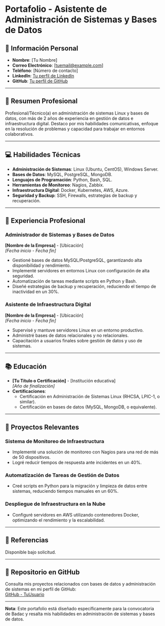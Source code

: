 # Portafolio - Asistente de Administración de Sistemas y Bases de Datos

## 📄 **Información Personal**
- **Nombre**: [Tu Nombre]  
- **Correo Electrónico**: [tuemail@example.com]  
- **Teléfono**: [Número de contacto]  
- **LinkedIn**: [Tu perfil de LinkedIn](https://www.linkedin.com)  
- **GitHub**: [Tu perfil de GitHub](https://github.com/tu-usuario)  

---

## 🎯 **Resumen Profesional**
Profesional/Técnico(a) en administración de sistemas Linux y bases de datos, con más de 2 años de experiencia en gestión de datos e infraestructura digital. Destaco por mis habilidades comunicativas, enfoque en la resolución de problemas y capacidad para trabajar en entornos colaborativos.

---

## 💻 **Habilidades Técnicas**
- **Administración de Sistemas**: Linux (Ubuntu, CentOS), Windows Server.  
- **Bases de Datos**: MySQL, PostgreSQL, MongoDB.  
- **Lenguajes de Programación**: Python, Bash, SQL.  
- **Herramientas de Monitoreo**: Nagios, Zabbix.  
- **Infraestructura Digital**: Docker, Kubernetes, AWS, Azure.  
- **Seguridad y Backup**: SSH, Firewalls, estrategias de backup y recuperación.

---

## 🏢 **Experiencia Profesional**

### **Administrador de Sistemas y Bases de Datos**  
**[Nombre de la Empresa]** - [Ubicación]  
*[Fecha inicio - Fecha fin]*  
- Gestioné bases de datos MySQL/PostgreSQL, garantizando alta disponibilidad y rendimiento.  
- Implementé servidores en entornos Linux con configuración de alta seguridad.  
- Automatización de tareas mediante scripts en Python y Bash.  
- Diseñé estrategias de backup y recuperación, reduciendo el tiempo de inactividad en un 30%.  

### **Asistente de Infraestructura Digital**  
**[Nombre de la Empresa]** - [Ubicación]  
*[Fecha inicio - Fecha fin]*  
- Supervisé y mantuve servidores Linux en un entorno productivo.  
- Administré bases de datos relacionales y no relacionales.  
- Capacitación a usuarios finales sobre gestión de datos y uso de sistemas.  

---

## 📚 **Educación**
- **[Tu Título o Certificación]** - [Institución educativa]  
  *[Año de finalización]*  
- **Certificaciones**:  
  - Certificación en Administración de Sistemas Linux (RHCSA, LPIC-1, o similar).  
  - Certificación en bases de datos (MySQL, MongoDB, o equivalente).  

---

## 📂 **Proyectos Relevantes**

### **Sistema de Monitoreo de Infraestructura**
- Implementé una solución de monitoreo con Nagios para una red de más de 50 dispositivos.  
- Logré reducir tiempos de respuesta ante incidentes en un 40%.

### **Automatización de Tareas de Gestión de Datos**
- Creé scripts en Python para la migración y limpieza de datos entre sistemas, reduciendo tiempos manuales en un 60%.

### **Despliegue de Infraestructura en la Nube**
- Configuré servidores en AWS utilizando contenedores Docker, optimizando el rendimiento y la escalabilidad.  

---

## 🤝 **Referencias**
Disponible bajo solicitud.  

---

## 📂 **Repositorio en GitHub**
Consulta mis proyectos relacionados con bases de datos y administración de sistemas en mi perfil de GitHub:  
[GitHub - TuUsuario](https://github.com/tu-usuario)  

---

**Nota**: Este portafolio está diseñado específicamente para la convocatoria de Badac y resalta mis habilidades en administración de sistemas y bases de datos.
